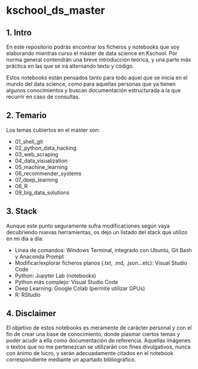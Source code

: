 # kschool_ds_master

## 1. Intro

En este repositorio podrás encontrar los ficheros y notebooks que voy elaborando mientras curso el máster de data science en Kschool. Por norma general contendrán una breve introducción teórica, y una parte más práctica en las que se irá alternando texto y código.

Estos notebooks están pensados tanto para todo aquel que se inicia en el mundo del data science, como para aquellas personas que ya tienen algunos conocimientos y buscan documentación estructurada a la que recurrir en caso de consultas.


## 2. Temario

Los temas cubiertos en el master son:

- 01_shell_git
- 02_python_data_hacking
- 03_web_scraping
- 04_data_visualization
- 05_machine_learning
- 06_recommender_systems
- 07_deep_learning
- 08_R
- 09_big_data_solutions

## 3. Stack

Aunque este punto seguramente sufra modificaciones según vaya decubriendo nuevas herramientas, os dejo un listado del stack que utilizo en mi día a día:

- Línea de comandos: Windows Terminal, integrado con Ubuntu, Git Bash y Anaconda Prompt
- Modificar/explorar ficheros planos (.txt, .md, .json...etc): Visual Studio Code
- Python: Jupyter Lab (notebooks)
- Python más complejo: Visual Studio Code
- Deep Learning: Google Colab (permite utilizar GPUs)
- R: RStudio

## 4. Disclaimer

El objetivo de estos notebooks es meramente de carácter personal y con el fin de crear una base de conocimiento, donde plasmar ciertos temas y poder acudir a ella como documentación de referencia. Aquellas imágenes o textos que no me pertenezcan se utilizarán con fines divulgativos, nunca con ánimo de lucro, y serán adecuadamente citados en el notebook correspondiente mediante un apartado bibliográfico.
